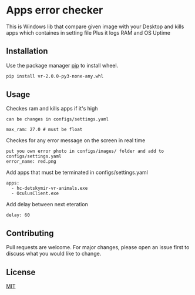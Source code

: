 # Apps error checker

This is Windows lib that compare given image with your Desktop and kills apps which containes in setting file
Plus it logs RAM and OS Uptime

## Installation


Use the package manager [pip](https://pip.pypa.io/en/stable/) to install wheel.

```bash
pip install vr-2.0.0-py3-none-any.whl
```

## Usage
Checkes ram and kills apps if it's high
```
can be changes in configs/settings.yaml

max_ram: 27.0 # must be float
```
Checkes for any error message on the screen in real time
```
put you own error photo in configs/images/ folder and add to configs/settings.yaml
error_name: red.png
```
Add apps that must be terminated in configs/settings.yaml
```
apps:
  - hc-detskymir-vr-animals.exe
  - OculusClient.exe
```
Add delay between next eteration
```
delay: 60
```

## Contributing
Pull requests are welcome. For major changes, please open an issue first to discuss what you would like to change.



## License
[MIT](https://choosealicense.com/licenses/mit/)